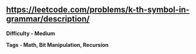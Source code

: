 ## https://leetcode.com/problems/k-th-symbol-in-grammar/description/

**Difficulty - Medium**

**Tags - Math, Bit Manipulation, Recursion**
